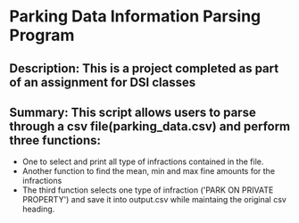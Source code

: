 # Parking Data Information Parsing Program

## Description: This is a project completed as part of an assignment for DSI classes


## Summary: This script allows users to parse through a csv file(parking_data.csv) and perform three functions:

- One to select and print all type of infractions contained in the file. 
- Another function to find the mean, min and max fine amounts for the infractions
- The third function selects one type of infraction ('PARK ON PRIVATE PROPERTY') and save it into output.csv while maintaing the original csv heading.
